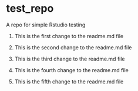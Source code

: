 # test_repo
A repo for simple Rstudio testing

1. This is the first change to the readme.md file

2. This is the second change to the readme.md file

3. This is the third change to the readme.md file

4. This is the fourth change to the readme.md file

5. This is the fifth change to the readme.md file

